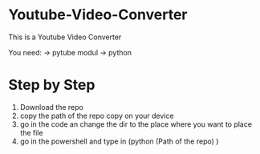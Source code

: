 # Youtube-Video-Converter

This is a Youtube Video Converter 

You need: 
-> pytube modul
-> python 

# Step by Step

1. Download the repo
2. copy the path of the repo copy on your device
3. go in the code an change the dir to the place where you want to place the file
4. go in the powershell and type in (python (Path of the repo) <url>)
